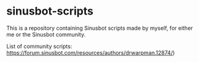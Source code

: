 # sinusbot-scripts

This is a repository containing Sinusbot scripts made by myself, for either me or the Sinusbot community.

List of community scripts: https://forum.sinusbot.com/resources/authors/drwarpman.12874/)
